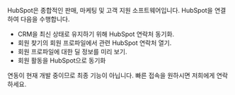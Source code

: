 HubSpot은 종합적인 판매, 마케팅 및 고객 지원 소프트웨어입니다. HubSpot을 연결하여 다음을 수행합니다.

- CRM을 최신 상태로 유지하기 위해 HubSpot 연락처 동기화.
- 회원 찾기의 회원 프로파일에서 관련 HubSpot 연락처 열기.
- 회원 프로파일에 대한 딜 정보를 미리 보기.
- 회원 활동을 HubSpot으로 동기화

연동이 현재 개발 중이므로 최종 기능이 아닙니다. 빠른 접속을 원하시면 저희에게 연락하세요.
